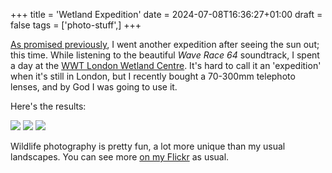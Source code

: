 +++
title = 'Wetland Expedition'
date = 2024-07-08T16:36:27+01:00
draft = false
tags = ['photo-stuff',]
+++

[As promised previously](../photo-expeditions), I went another expedition after seeing the sun out; this time. While listening to the beautiful *Wave Race 64* soundtrack, I spent a day at the [WWT London Wetland Centre](https://www.wwt.org.uk/wetland-centres/london). It's hard to call it an 'expedition' when it's still in London, but I recently bought a 70-300mm telephoto lenses, and by God I was going to use it.

Here's the results:

![](https://i.imgur.com/R2jp0FN.jpeg)
![](https://i.imgur.com/ydQzYZL.jpeg)
![](https://i.imgur.com/CD37qGy.jpeg)

Wildlife photography is pretty fun, a lot more unique than my usual landscapes. You can see more [on my Flickr](https://flickr.com/blackwavesofenergy/) as usual.

